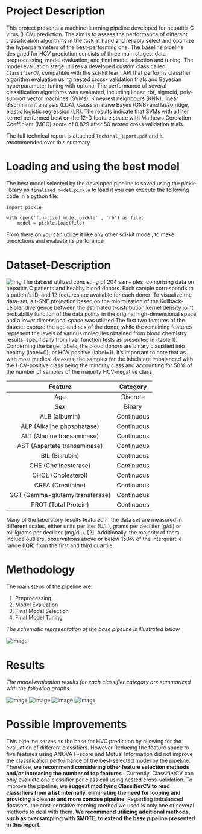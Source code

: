 # Project Description
This project presents a machine-learning pipeline developed for hepatitis C virus (HCV) prediction. The aim is to assess the
performance of different classification algorithms in the task at hand and reliably select and optimize the hyperparameters of
the best-performing one. The baseline pipeline designed for HCV prediction consists of three main stages: data preprocessing,
model evaluation, and final model selection and tuning. The model evaluation stage utilizes a developed custom class
called `ClassifierCV`, compatible with the sci-kit learn API that performs classifier algorithm evaluation using nested cross-
validation trials and Bayesian hyperparameter tuning with optuna. The performance of several classification algorithms
was evaluated, including linear, rbf, sigmoid, poly-support vector machines (SVMs), K nearest neighbours (KNN), linear
discriminant analysis (LDA), Gaussian naive Bayes (GNB) and lasso,ridge, elastic logistic regression (LR). The results
indicate that SVMs with a liner kernel performed best on the 12-D feature space with Mathews Corelation Coefficient (MCC) 
score of $0.829$ after 50 nested cross validation trials.

The full technical report is attached `Techinal_Report.pdf` and is recommended over this summary.

# Loading and using the best model 
The best model selected by the developed pipeline is saved using the pickle library as `finalized_model.pickle` to load it you can execute the following code in a python file:
```
import pickle

with open('finalized_model.pickle' , 'rb') as file:
    model = pickle.load(file)   
```
From there on you can utilize it like any other sci-kit model, to make predictions and evaluate its perforance

# Dataset-Description

![img](images/initial_tsne.png)
The dataset utilized consisting of 204 sam-
ples, comprising data on hepatitis C patients and
healthy blood donors. Each sample corresponds to
a patient’s ID, and 12 features are available for each
donor. To visualize the data-set, a t-SNE projection
based on the minimization of the Kullback-Leibler divergence between the estimated t-distribution kernel
density joint probability function of the data points
in the original high-dimensional space and a lower dimensional space was utilized.The first two features of the dataset capture the age and
sex of the donor, while the remaining features represent the levels of various molecules obtained from
blood chemistry results, specifically from liver function tests as presented in (table 1). Concerning the
target labels, the blood donors are binary classified
into healthy (label=0), or HCV positive (label=1). It’s
important to note that as with most medical datasets, the samples for the labels are imbalanced with
the HCV-positive class being the minority class and
accounting for 50% of the number of samples of the
majority HCV-negative class.

| **Feature**                     | **Category** |
|:-------------------------------:|:------------:|
| Age                             | Discrete     |
| Sex                             | Binary       |
| ALB (albumin)                   | Continuous   |
| ALP (Alkaline phosphatase)      | Continuous   |
| ALT (Alanine transaminase)      | Continuous   |
| AST (Aspartate transaminase)    | Continuous   |
| BIL (Bilirubin)                 | Continuous   |
| CHE (Cholinesterase)            | Continuous   |
| CHOL (Cholesterol)              | Continuous   |
| CREA (Creatinine)               | Continuous   |
| GGT (Gamma-glutamyltransferase) | Continuous   |
| PROT (Total Protein)            | Continuous   |

Many of the laboratory results featured in the data
set are measured in different scales, either units per
liter (U/L), grams per deciliter (g/dl) or milligrams
per deciliter (mg/dL). [2]. Additionally, the majority
of them include outliers, observations above or below
150% of the interquartile range (IQR) from the first and third quartile.

# Methodology
The main steps of the pipeline are:
1.  Preprocessing
2.  Model Evaluation
3.  Final Model Selection
4.  Final Model Tuning

*The schematic representation of the base pipeline is illustrated below*

![image](schematics/pipeline_schematic.drawio.png)

# Results 
*The model evaluation results for each classifier category are summarized with the following graphs.*

![image](images/metric_boxplot.png)
![image](images/Normilization_heatmap.png)
![image](images/c_parameter_proba.png)
![image](images/joint.png)


# Possible Improvements
This pipeline serves as the base for HVC prediction by allowing for the evaluation of different classifiers. However
Reducing the feature space to five features using ANOVA
F-score and Mutual Information did not improve
the classification performance of the best-selected
model by the pipeline. Therefore, **we recommend
considering other feature selection methods and/or
increasing the number of top features**
. Currently,
ClassifierCV can only evaluate one classifier per class
call using nested cross-validation. To improve the
pipeline, **we suggest modifying ClassifierCV to read
classifiers from a list internally, eliminating the
need for looping and providing a cleaner and more
concise pipeline**. Regarding imbalanced datasets, the
cost-sensitive learning method we used is only one of
several methods to deal with them. **We recommend
utilizing additional methods, such as oversampling
with SMOTE, to extend the base pipeline presented
in this report.**
